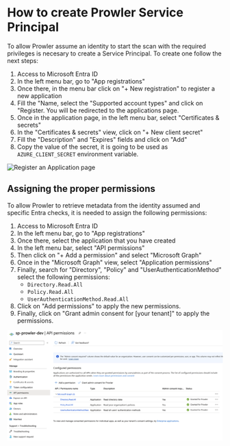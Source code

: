 # How to create Prowler Service Principal

To allow Prowler assume an identity to start the scan with the required privileges is necesary to create a Service Principal. To create one follow the next steps:

1. Access to Microsoft Entra ID
2. In the left menu bar, go to "App registrations"
3. Once there, in the menu bar click on "+ New registration" to register a new application
4. Fill the "Name, select the "Supported account types" and click on "Register. You will be redirected to the applications page.
5. Once in the application page, in the left menu bar, select "Certificates & secrets"
6. In the "Certificates & secrets" view, click on "+ New client secret"
7. Fill the "Description" and "Expires" fields and click on "Add"
8. Copy the value of the secret, it is going to be used as `AZURE_CLIENT_SECRET` environment variable.

![Register an Application page](../../img/create-sp.gif)

## Assigning the proper permissions

To allow Prowler to retrieve metadata from the identity assumed and specific Entra checks, it is needed to assign the following permissions:

1. Access to Microsoft Entra ID
2. In the left menu bar, go to "App registrations"
3. Once there, select the application that you have created
4. In the left menu bar, select "API permissions"
5. Then click on "+ Add a permission" and select "Microsoft Graph"
6. Once in the "Microsoft Graph" view, select "Application permissions"
7. Finally, search for "Directory", "Policy" and "UserAuthenticationMethod" select the following permissions:
    - `Directory.Read.All`
    - `Policy.Read.All`
    - `UserAuthenticationMethod.Read.All`
8. Click on "Add permissions" to apply the new permissions.
9. Finally, click on "Grant admin consent for [your tenant]" to apply the permissions.


![EntraID Permissions](../../img/AAD-permissions.png)
